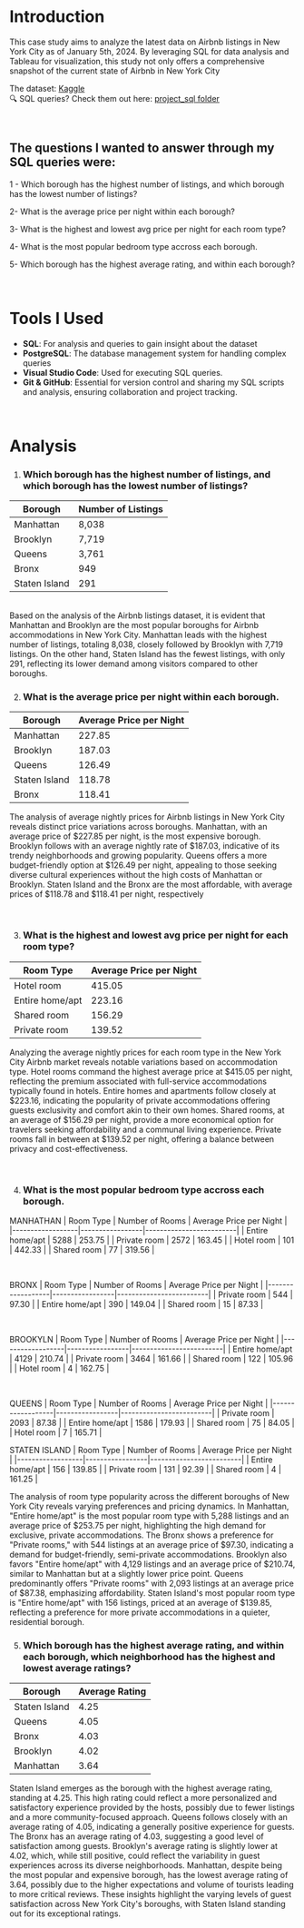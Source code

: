 # Introduction
This case study aims to analyze the latest data on Airbnb listings in New York City as of January 5th, 2024. By leveraging SQL for data analysis and Tableau for visualization, this study not only offers a comprehensive snapshot of the current state of Airbnb in New York City 

The dataset:  [Kaggle](https://www.kaggle.com/datasets/vrindakallu/new-york-dataset)   
🔍 SQL queries? Check them out here: [project_sql folder](project_sql)   



<br>

## The questions I wanted to answer through my SQL queries were:
1 - Which borough has the highest number of listings, and which borough has the lowest number of listings?

 2- What is the average price per night within each borough?

 3- What is the highest and lowest avg price per night for each room type?

 4- What is the most popular bedroom type accross each borough.

 5- Which borough has the highest average rating, and within each borough?




<br>

# Tools I Used

- **SQL**: For analysis and queries to gain insight about the dataset
- **PostgreSQL**: The database management system for handling complex queries
- **Visual Studio Code**: Used for executing SQL queries.
- **Git & GitHub**: Essential for version control and sharing my SQL scripts and analysis, ensuring collaboration and project tracking.




<br>


# Analysis
1) ### Which borough has the highest number of listings, and which borough has the lowest number of listings?

| Borough        | Number of Listings |
|----------------|--------------------|
| Manhattan      | 8,038              |
| Brooklyn       | 7,719              |
| Queens         | 3,761              |
| Bronx          | 949                |
| Staten Island  | 291                |

<br>
Based on the analysis of the Airbnb listings dataset, it is evident that Manhattan and Brooklyn are the most popular boroughs for Airbnb accommodations in New York City. Manhattan leads with the highest number of listings, totaling 8,038, closely followed by Brooklyn with 7,719 listings. On the other hand, Staten Island has the fewest listings, with only 291, reflecting its lower demand among visitors compared to other boroughs. 

<br>


2) ### What is the average price per night within each borough.
| Borough        | Average Price per Night |
|----------------|--------------------------|
| Manhattan      | 227.85                   |
| Brooklyn       | 187.03                   |
| Queens         | 126.49                   |
| Staten Island  | 118.78                   |
| Bronx          | 118.41                   |



The analysis of average nightly prices for Airbnb listings in New York City reveals distinct price variations across boroughs. Manhattan, with an average price of $227.85 per night, is the most expensive borough. Brooklyn follows with an average nightly rate of $187.03, indicative of its trendy neighborhoods and growing popularity. Queens offers a more budget-friendly option at $126.49 per night, appealing to those seeking diverse cultural experiences without the high costs of Manhattan or Brooklyn. Staten Island and the Bronx are the most affordable, with average prices of $118.78 and $118.41 per night, respectively

<br>


3) ### What is the highest and lowest avg price per night for each room type?

| Room Type        | Average Price per Night |
|------------------|-------------------------|
| Hotel room       | 415.05                  |
| Entire home/apt  | 223.16                  |
| Shared room      | 156.29                  |
| Private room     | 139.52                  |


Analyzing the average nightly prices for each room type in the New York City Airbnb market reveals notable variations based on accommodation type. Hotel rooms command the highest average price at $415.05 per night, reflecting the premium associated with full-service accommodations typically found in hotels. Entire homes and apartments follow closely at $223.16, indicating the popularity of private accommodations offering guests exclusivity and comfort akin to their own homes. Shared rooms, at an average of $156.29 per night, provide a more economical option for travelers seeking affordability and a communal living experience. Private rooms fall in between at $139.52 per night, offering a balance between privacy and cost-effectiveness. 


<br>


4) ### What is the most popular bedroom type accross each borough.

MANHATHAN
| Room Type        | Number of Rooms | Average Price per Night |
|------------------|-----------------|-------------------------|
| Entire home/apt  | 5288            | 253.75                  |
| Private room     | 2572            | 163.45                  |
| Hotel room       | 101             | 442.33                  |
| Shared room      | 77              | 319.56                  |



<br>

BRONX
| Room Type        | Number of Rooms | Average Price per Night |
|------------------|-----------------|-------------------------|
| Private room     | 544             | 97.30                   |
| Entire home/apt  | 390             | 149.04                  |
| Shared room      | 15              | 87.33                   |


<br>



BROOKYLN
| Room Type        | Number of Rooms | Average Price per Night |
|------------------|-----------------|-------------------------|
| Entire home/apt  | 4129            | 210.74                  |
| Private room     | 3464            | 161.66                  |
| Shared room      | 122             | 105.96                  |
| Hotel room       | 4               | 162.75                  |



<br>


QUEENS
| Room Type        | Number of Rooms | Average Price per Night |
|------------------|-----------------|-------------------------|
| Private room     | 2093            | 87.38                   |
| Entire home/apt  | 1586            | 179.93                  |
| Shared room      | 75              | 84.05                   |
| Hotel room       | 7               | 165.71                  |


STATEN ISLAND
| Room Type        | Number of Rooms | Average Price per Night |
|------------------|-----------------|-------------------------|
| Entire home/apt  | 156             | 139.85                  |
| Private room     | 131             | 92.39                   |
| Shared room      | 4               | 161.25                  |


The analysis of room type popularity across the different boroughs of New York City reveals varying preferences and pricing dynamics. In Manhattan, "Entire home/apt" is the most popular room type with 5,288 listings and an average price of $253.75 per night, highlighting the high demand for exclusive, private accommodations. The Bronx shows a preference for "Private rooms," with 544 listings at an average price of $97.30, indicating a demand for budget-friendly, semi-private accommodations. Brooklyn also favors "Entire home/apt" with 4,129 listings and an average price of $210.74, similar to Manhattan but at a slightly lower price point. Queens predominantly offers "Private rooms" with 2,093 listings at an average price of $87.38, emphasizing affordability. Staten Island's most popular room type is "Entire home/apt" with 156 listings, priced at an average of $139.85, reflecting a preference for more private accommodations in a quieter, residential borough. 


5) ### Which borough has the highest average rating, and within each borough, which neighborhood has the highest and lowest average ratings?

| Borough        | Average Rating |
|----------------|----------------|
| Staten Island  | 4.25           |
| Queens         | 4.05           |
| Bronx          | 4.03           |
| Brooklyn       | 4.02           |
| Manhattan      | 3.64           |


Staten Island emerges as the borough with the highest average rating, standing at 4.25. This high rating could reflect a more personalized and satisfactory experience provided by the hosts, possibly due to fewer listings and a more community-focused approach. Queens follows closely with an average rating of 4.05, indicating a generally positive experience for guests. The Bronx has an average rating of 4.03, suggesting a good level of satisfaction among guests. Brooklyn's average rating is slightly lower at 4.02, which, while still positive, could reflect the variability in guest experiences across its diverse neighborhoods. Manhattan, despite being the most popular and expensive borough, has the lowest average rating of 3.64, possibly due to the higher expectations and volume of tourists leading to more critical reviews. These insights highlight the varying levels of guest satisfaction across New York City's boroughs, with Staten Island standing out for its exceptional ratings.